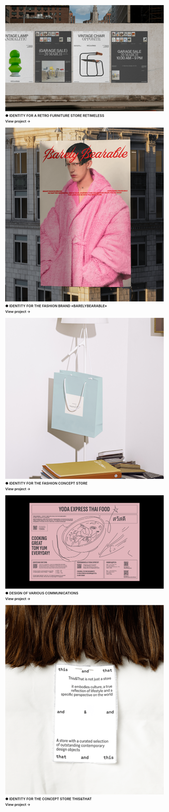 ![Картинка3](a07094167553747.642be5d964ab3.png)
● IDENTITY FOR A RETRO FURNITURE STORE RETIMELESS
<br>View project →

![Картинка2](bbident1.png)
● IDENTITY FOR THE FASHION BRAND «BARELYBEARABLE»
<br>View project →

![Картинка](image3.png)
● IDENTITY FOR THE FASHION CONCEPT STORE
<br>View project →

![Картинка](commdes.png)
● DESIGN OF VARIOUS COMMUNICATIONS
<br>View project →

![Картинка3](e64ae2189707623.65afaa5d98e1b.png)
● IDENTITY FOR THE CONCEPT STORE THIS&THAT
<br>View project →

<style>
p {
font-size: 11px; line-height: 18px; font-weight: 560;"
}
</style>
